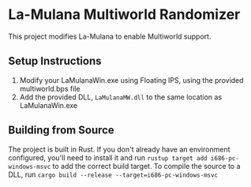 # La-Mulana Multiworld Randomizer

This project modifies La-Mulana to enable Multiworld support.

## Setup Instructions

1. Modify your LaMulanaWin.exe using Floating IPS, using the provided multiworld.bps file
1. Add the provided DLL, `LaMulanaMW.dll` to the same location as LaMulanaWin.exe

## Building from Source

The project is built in Rust. If you don't already have an environment configured, you'll need to install it and run `rustup target add i686-pc-windows-msvc` to add the correct build target. To compile the source to a DLL, run `cargo build --release --target=i686-pc-windows-msvc`